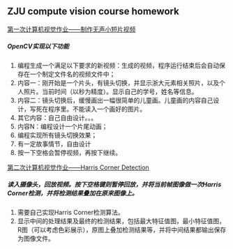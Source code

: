 ## ZJU compute vision course homework
[第一次计算机视觉作业——制作无声小短片视频](#CVhomework_1)
  
##### OpenCV实现以下功能
1. 编程生成一个满足以下要求的新视频：生成的视频，程序运行结束后会自动保存在一个制定文件名的视频文件中；
2. 内容一：刚开始是一个片头，有镜头切换，并显示浙大元素相关照片，以及个人照片。当前时间（以秒为精度）。显示自己的学号，姓名等信息。
3. 内容二：镜头切换后，缓慢画出一幅很简单的儿童画。儿童画的内容自己设计，写死在程序里。不能读入一个画好的图片。
4. 其它内容：自己自由设计。。。
5. 内容N：编程设计一个片尾动画；
6. 编程实现所有镜头切换效果；
7. 有一定故事情节，自由设计
8. 按一下空格会暂停视频，再按下继续。

[第二次计算机视觉作业——Harris Corner Detection](#CVhomework_2)

##### 读入摄像头，回放视频。按下空格键则暂停回放，并将当前帧图像做一次Harris Corner检测，并将检测结果叠加在原来图像上。
1. 需要自己实现Harris Corner检测算法。
2. 显示中间的处理结果及最终的检测结果，包括最大特征值图，最小特征值图，R图（可以考虑色彩展示），原图上叠加检测结果等，并将中间结果都输出保存为图像文件。